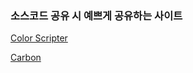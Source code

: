 ### 소스코드 공유 시 예쁘게 공유하는 사이트

[Color Scripter](https://colorscripter.com/info)



[Carbon](https://carbon.now.sh/)

